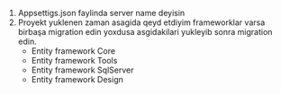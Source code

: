 ﻿1. Appsettigs.json faylinda server name deyisin
2. Proyekt yuklenen zaman asagida qeyd etdiyim frameworklar varsa
   birbaşa migration edin yoxdusa asgidakilari yukleyib sonra migration edin.
    + Entity framework Core
    + Entity framework Tools
    + Entity framework SqlServer
    + Entity framework Design
   